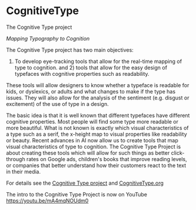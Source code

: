 # CognitiveType
The Cognitive Type project

*Mapping Typography to Cognition*

The Cognitive Type project has two main objectives: 
1) To develop eye-tracking tools that allow for the real-time mapping of type to cognition. 
and 2) tools that allow for the easy design of typefaces with cognitive properties such as readability.

These tools will allow designers to know whether a typeface is readable for kids, or dyslexics, or adults and what changes to make if the type has issues. They will also allow for the analysis of the sentiment (e.g. disgust or excitement) of the use of type in a design.

The basic idea is that it is well known that different typefaces have different cognitive properties. Most people will find some type more readable or more beautiful. What is not known is exactly which visual characteristics of a type such as a serif, the x-height map to visual properties like readability or beauty. Recent advances in AI now allow us to create tools that map visual characteristics of type to cognition. The Cognitive Type Project is about creating these tools which will allow for such things as better click-through rates on Google ads, children's books that improve reading levels, or companies that better understand how their customers react to the text in their media.  

For details see the [Cognitive Type project](https://docs.google.com/presentation/d/1PQ4o6qKFJFAdw3Ibp9tZph5ryV9rMsAfbLvvMVt7Zt4/edit#slide=id.p) and [CognitiveType.org](http://cognitivetype.org/)   

The intro to the Cognitive Type Project is now on YouTube <a href='https://youtu.be/mA4mqNOUdm0'>https://youtu.be/mA4mqNOUdm0</a>  





